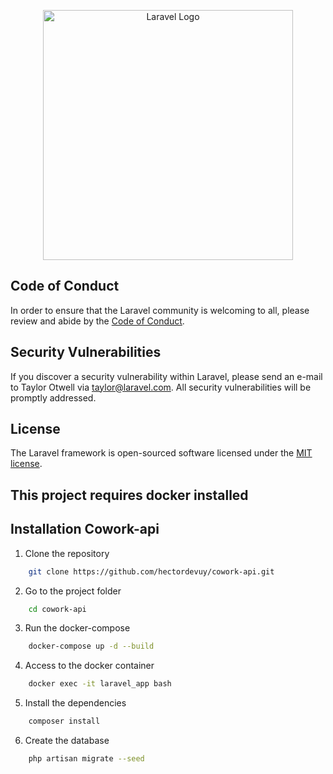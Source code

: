 <p align="center"><a href="https://laravel.com" target="_blank"><img src="https://raw.githubusercontent.com/laravel/art/master/logo-lockup/5%20SVG/2%20CMYK/1%20Full%20Color/laravel-logolockup-cmyk-red.svg" width="400" alt="Laravel Logo"></a></p>

## Code of Conduct

In order to ensure that the Laravel community is welcoming to all, please review and abide by the [Code of Conduct](https://laravel.com/docs/contributions#code-of-conduct).

## Security Vulnerabilities

If you discover a security vulnerability within Laravel, please send an e-mail to Taylor Otwell via [taylor@laravel.com](mailto:taylor@laravel.com). All security vulnerabilities will be promptly addressed.

## License

The Laravel framework is open-sourced software licensed under the [MIT license](https://opensource.org/licenses/MIT).

## This project requires docker installed

## Installation Cowork-api

1. Clone the repository
```bash 
    git clone https://github.com/hectordevuy/cowork-api.git
```     

2. Go to the project folder 
```bash 
    cd cowork-api    
```

3. Run the docker-compose
```bash 
    docker-compose up -d --build
```

4. Access to the docker container   
```bash 
    docker exec -it laravel_app bash
```

5. Install the dependencies
```bash 
    composer install
```

6. Create the database
```bash 
    php artisan migrate --seed
```